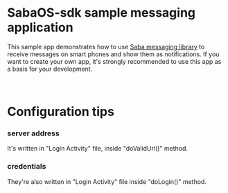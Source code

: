 <H1>SabaOS-sdk sample messaging application</H1>

This sample app demonstrates how to use <a href="https://github.com/sabaos-sdk/messaging" target="_blank" >Saba messaging library</a> to receive messages on smart phones and show them as notifications.
If you want to create your own app, it's strongly recommended to use this app as a basis for your development.
<br/>
  

	

 <H1><br/>Configuration tips</H1>
 
<h3>server address</h3>
It's written in "Login Activity" file, inside "doValidUrl()" method.

<h3>credentials</h3>
They're also written in "Login Activity" file inside "doLogin()" method.
